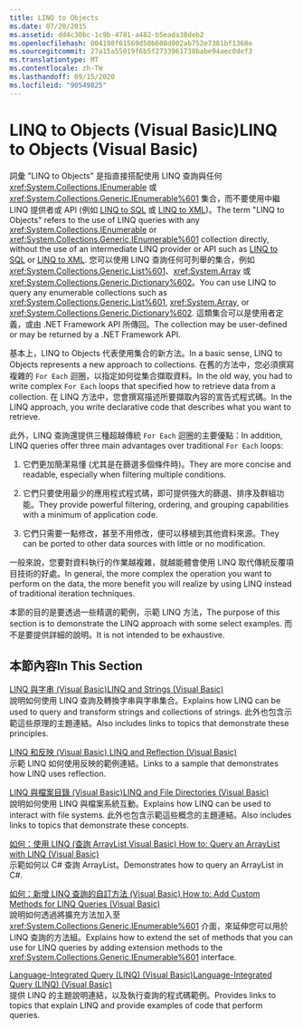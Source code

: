 ```yaml
---
title: LINQ to Objects
ms.date: 07/20/2015
ms.assetid: dd4c30bc-1c9b-4781-a482-b5eada38deb2
ms.openlocfilehash: 004198f61569d50b608d002ab752e7381bf1368e
ms.sourcegitcommit: 27a15a55019f6b5f2733961738babe94aec0def3
ms.translationtype: MT
ms.contentlocale: zh-TW
ms.lasthandoff: 09/15/2020
ms.locfileid: "90549825"
---
```

# <a name="linq-to-objects-visual-basic"></a><span data-ttu-id="bd3d7-102">LINQ to Objects (Visual Basic)</span><span class="sxs-lookup"><span data-stu-id="bd3d7-102">LINQ to Objects (Visual Basic)</span></span>
<span data-ttu-id="bd3d7-103">詞彙 "LINQ to Objects" 是指直接搭配使用 LINQ 查詢與任何 <xref:System.Collections.IEnumerable> 或 <xref:System.Collections.Generic.IEnumerable%601> 集合，而不要使用中繼 LINQ 提供者或 API (例如 [LINQ to SQL](../../../../framework/data/adonet/sql/linq/index.md) 或 [LINQ to XML](../../../../standard/linq/linq-xml-overview.md))。</span><span class="sxs-lookup"><span data-stu-id="bd3d7-103">The term "LINQ to Objects" refers to the use of LINQ queries with any <xref:System.Collections.IEnumerable> or <xref:System.Collections.Generic.IEnumerable%601> collection directly, without the use of an intermediate LINQ provider or API such as [LINQ to SQL](../../../../framework/data/adonet/sql/linq/index.md) or [LINQ to XML](../../../../standard/linq/linq-xml-overview.md).</span></span> <span data-ttu-id="bd3d7-104">您可以使用 LINQ 查詢任何可列舉的集合，例如 <xref:System.Collections.Generic.List%601>、<xref:System.Array> 或 <xref:System.Collections.Generic.Dictionary%602>。</span><span class="sxs-lookup"><span data-stu-id="bd3d7-104">You can use LINQ to query any enumerable collections such as <xref:System.Collections.Generic.List%601>, <xref:System.Array>, or <xref:System.Collections.Generic.Dictionary%602>.</span></span> <span data-ttu-id="bd3d7-105">這類集合可以是使用者定義，或由 .NET Framework API 所傳回。</span><span class="sxs-lookup"><span data-stu-id="bd3d7-105">The collection may be user-defined or may be returned by a .NET Framework API.</span></span>  
  
 <span data-ttu-id="bd3d7-106">基本上，LINQ to Objects 代表使用集合的新方法。</span><span class="sxs-lookup"><span data-stu-id="bd3d7-106">In a basic sense, LINQ to Objects represents a new approach to collections.</span></span> <span data-ttu-id="bd3d7-107">在舊的方法中，您必須撰寫複雜的 `For Each` 迴圈，以指定如何從集合擷取資料。</span><span class="sxs-lookup"><span data-stu-id="bd3d7-107">In the old way, you had to write complex `For Each` loops that specified how to retrieve data from a collection.</span></span> <span data-ttu-id="bd3d7-108">在 LINQ 方法中，您會撰寫描述所要擷取內容的宣告式程式碼。</span><span class="sxs-lookup"><span data-stu-id="bd3d7-108">In the LINQ approach, you write declarative code that describes what you want to retrieve.</span></span>  
  
 <span data-ttu-id="bd3d7-109">此外，LINQ 查詢還提供三種超越傳統 `For Each` 迴圈的主要優點：</span><span class="sxs-lookup"><span data-stu-id="bd3d7-109">In addition, LINQ queries offer three main advantages over traditional `For Each` loops:</span></span>  
  
1. <span data-ttu-id="bd3d7-110">它們更加簡潔易懂 (尤其是在篩選多個條件時)。</span><span class="sxs-lookup"><span data-stu-id="bd3d7-110">They are more concise and readable, especially when filtering multiple conditions.</span></span>  
  
2. <span data-ttu-id="bd3d7-111">它們只要使用最少的應用程式程式碼，即可提供強大的篩選、排序及群組功能。</span><span class="sxs-lookup"><span data-stu-id="bd3d7-111">They provide powerful filtering, ordering, and grouping capabilities with a minimum of application code.</span></span>  
  
3. <span data-ttu-id="bd3d7-112">它們只需要一點修改，甚至不用修改，便可以移植到其他資料來源。</span><span class="sxs-lookup"><span data-stu-id="bd3d7-112">They can be ported to other data sources with little or no modification.</span></span>  
  
 <span data-ttu-id="bd3d7-113">一般來說，您要對資料執行的作業越複雜，就越能體會使用 LINQ 取代傳統反覆項目技術的好處。</span><span class="sxs-lookup"><span data-stu-id="bd3d7-113">In general, the more complex the operation you want to perform on the data, the more benefit you will realize by using LINQ instead of traditional iteration techniques.</span></span>  
  
 <span data-ttu-id="bd3d7-114">本節的目的是要透過一些精選的範例，示範 LINQ 方法，</span><span class="sxs-lookup"><span data-stu-id="bd3d7-114">The purpose of this section is to demonstrate the LINQ approach with some select examples.</span></span> <span data-ttu-id="bd3d7-115">而不是要提供詳細的說明。</span><span class="sxs-lookup"><span data-stu-id="bd3d7-115">It is not intended to be exhaustive.</span></span>  
  
## <a name="in-this-section"></a><span data-ttu-id="bd3d7-116">本節內容</span><span class="sxs-lookup"><span data-stu-id="bd3d7-116">In This Section</span></span>  
 [<span data-ttu-id="bd3d7-117">LINQ 與字串 (Visual Basic)</span><span class="sxs-lookup"><span data-stu-id="bd3d7-117">LINQ and Strings (Visual Basic)</span></span>](linq-and-strings.md)  
 <span data-ttu-id="bd3d7-118">說明如何使用 LINQ 查詢及轉換字串與字串集合。</span><span class="sxs-lookup"><span data-stu-id="bd3d7-118">Explains how LINQ can be used to query and transform strings and collections of strings.</span></span> <span data-ttu-id="bd3d7-119">此外也包含示範這些原理的主題連結。</span><span class="sxs-lookup"><span data-stu-id="bd3d7-119">Also includes links to topics that demonstrate these principles.</span></span>  
  
 [<span data-ttu-id="bd3d7-120">LINQ 和反映 (Visual Basic) </span><span class="sxs-lookup"><span data-stu-id="bd3d7-120">LINQ and Reflection (Visual Basic)</span></span>](linq-and-reflection.md)  
 <span data-ttu-id="bd3d7-121">示範 LINQ 如何使用反映的範例連結。</span><span class="sxs-lookup"><span data-stu-id="bd3d7-121">Links to a sample that demonstrates how LINQ uses reflection.</span></span>  
  
 [<span data-ttu-id="bd3d7-122">LINQ 與檔案目錄 (Visual Basic)</span><span class="sxs-lookup"><span data-stu-id="bd3d7-122">LINQ and File Directories (Visual Basic)</span></span>](linq-and-file-directories.md)  
 <span data-ttu-id="bd3d7-123">說明如何使用 LINQ 與檔案系統互動。</span><span class="sxs-lookup"><span data-stu-id="bd3d7-123">Explains how LINQ can be used to interact with file systems.</span></span> <span data-ttu-id="bd3d7-124">此外也包含示範這些概念的主題連結。</span><span class="sxs-lookup"><span data-stu-id="bd3d7-124">Also includes links to topics that demonstrate these concepts.</span></span>  
  
 [<span data-ttu-id="bd3d7-125">如何：使用 LINQ (查詢 ArrayList Visual Basic) </span><span class="sxs-lookup"><span data-stu-id="bd3d7-125">How to: Query an ArrayList with LINQ (Visual Basic)</span></span>](how-to-query-an-arraylist-with-linq.md)  
 <span data-ttu-id="bd3d7-126">示範如何以 C# 查詢 ArrayList。</span><span class="sxs-lookup"><span data-stu-id="bd3d7-126">Demonstrates how to query an ArrayList in C#.</span></span>  
  
 [<span data-ttu-id="bd3d7-127">如何：新增 LINQ 查詢的自訂方法 (Visual Basic) </span><span class="sxs-lookup"><span data-stu-id="bd3d7-127">How to: Add Custom Methods for LINQ Queries (Visual Basic)</span></span>](how-to-add-custom-methods-for-linq-queries.md)  
 <span data-ttu-id="bd3d7-128">說明如何透過將擴充方法加入至 <xref:System.Collections.Generic.IEnumerable%601> 介面，來延伸您可以用於 LINQ 查詢的方法組。</span><span class="sxs-lookup"><span data-stu-id="bd3d7-128">Explains how to extend the set of methods that you can use for LINQ queries by adding extension methods to the <xref:System.Collections.Generic.IEnumerable%601> interface.</span></span>  
  
 [<span data-ttu-id="bd3d7-129">Language-Integrated Query (LINQ) (Visual Basic)</span><span class="sxs-lookup"><span data-stu-id="bd3d7-129">Language-Integrated Query (LINQ) (Visual Basic)</span></span>](index.md)  
 <span data-ttu-id="bd3d7-130">提供 LINQ 的主題說明連結，以及執行查詢的程式碼範例。</span><span class="sxs-lookup"><span data-stu-id="bd3d7-130">Provides links to topics that explain LINQ and provide examples of code that perform queries.</span></span>
